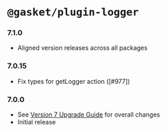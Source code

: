 # `@gasket/plugin-logger`

### 7.1.0

- Aligned version releases across all packages

### 7.0.15

- Fix types for getLogger action ([#977])

### 7.0.0

- See [Version 7 Upgrade Guide] for overall changes
- Initial release


[Version 7 Upgrade Guide]: /docs/upgrade-to-7.md

[977]: https://github.com/godaddy/gasket/pull/977
